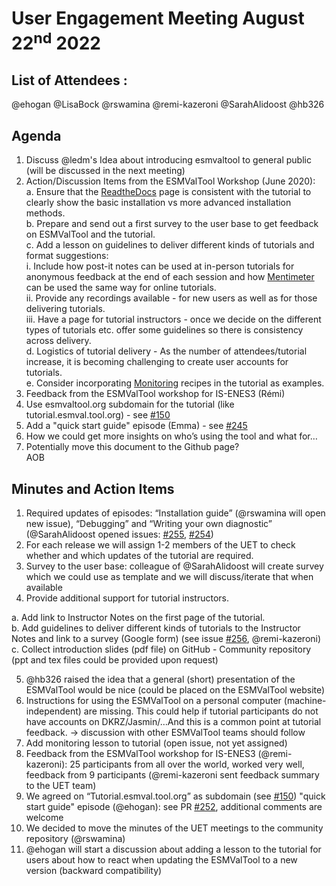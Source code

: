 # User Engagement Meeting August 22<sup>nd</sup> 2022

## List of Attendees :

@ehogan
@LisaBock
@rswamina
@remi-kazeroni
@SarahAlidoost
@hb326

## Agenda
1. Discuss @ledm's Idea about introducing esmvaltool to general public (will be discussed in the next meeting)
2. Action/Discussion Items from the ESMValTool Workshop (June 2020):  
  a. Ensure that the [ReadtheDocs](https://docs.esmvaltool.org/en/latest/quickstart/installation.html) page is consistent with the tutorial to clearly show the basic installation vs more advanced installation methods.   
  b. Prepare and send out a first survey to the user base to get feedback on ESMValTool and the tutorial.  
  c. Add a lesson on guidelines to deliver different kinds of tutorials and format suggestions:  
    i. Include how post-it notes can be used at in-person tutorials for anonymous feedback at the end of each session and how [Mentimeter](https://www.mentimeter.com/) can be used the same way for online tutorials.  
    ii.  Provide any recordings available - for new users as well as for those delivering tutorials.  
    iii. Have a page for tutorial instructors - once we decide on the different types of tutorials etc. offer some guidelines so there is consistency across delivery.  
  d. Logistics of tutorial delivery - As the number of attendees/tutorial increase, it is becoming challenging to create user accounts for tutorials.  
  e. Consider incorporating [Monitoring](https://github.com/ESMValGroup/ESMValTool/tree/main/esmvaltool/recipes/monitor) recipes in the tutorial as examples.  
3. Feedback from the ESMValTool workshop for IS-ENES3 (Rémi)  
4. Use esmvaltool.org subdomain for the tutorial (like tutorial.esmval.tool.org) - see [#150](https://github.com/ESMValGroup/ESMValTool_Tutorial/issues/150)  
5. Add a "quick start guide" episode (Emma) - see [#245](https://github.com/ESMValGroup/ESMValTool_Tutorial/issues/245)  
6.  How we could get more insights on who’s using the tool and what for…   
7.  Potentially move this document to the Github page?  
AOB

## Minutes and Action Items

1. Required updates of episodes: “Installation guide” (@rswamina will open new issue), “Debugging” and “Writing your own diagnostic” (@SarahAlidoost opened issues: [#255](https://github.com/ESMValGroup/ESMValTool_Tutorial/issues/255), [#254](https://github.com/ESMValGroup/ESMValTool_Tutorial/issues/254))  
2. For each release we will assign 1-2 members of the UET to check whether and which updates of the tutorial are required.    
3. Survey to the user base: colleague of @SarahAlidoost will create survey which we could use as template and we will discuss/iterate that when available
4. Provide additional support for tutorial instructors. 

  a. Add link to Instructor Notes on the first page of the tutorial.  
  b. Add guidelines to deliver different kinds of tutorials to the Instructor Notes and link to a survey (Google form) (see issue [#256](https://github.com/ESMValGroup/ESMValTool_Tutorial/issues/256), @remi-kazeroni)  
  c. Collect introduction slides (pdf file) on GitHub - Community repository (ppt and tex files could be provided upon request) 
  
5. @hb326 raised the idea that a general (short) presentation of the ESMValTool would be nice (could be placed on the ESMValTool website)
6. Instructions for using the ESMValTool on a personal computer (machine-independent) are missing. 
This could help if tutorial participants do not have accounts on DKRZ/Jasmin/…And this is a common point at tutorial feedback. 
→ discussion with other ESMValTool teams should follow
7. Add monitoring lesson to tutorial (open issue, not yet assigned)
8. Feedback from the ESMValTool workshop for IS-ENES3 (@remi-kazeroni): 25 participants from all over the world, worked very well, feedback from 9 participants (@remi-kazeroni sent feedback summary to the UET team)
9. We agreed on “Tutorial.esmval.tool.org” as subdomain (see [#150](https://github.com/ESMValGroup/ESMValTool_Tutorial/issues/150))
"quick start guide" episode (@ehogan): see PR [#252](https://github.com/ESMValGroup/ESMValTool_Tutorial/pull/252), additional comments are welcome 
10. We decided to move the minutes of the UET meetings to the community repository (@rswamina)
11. @ehogan will start a discussion about adding a lesson to the tutorial for users about how to react when updating the ESMValTool to a new version (backward compatibility)


